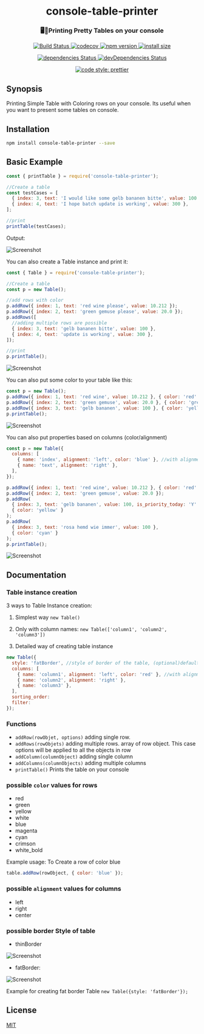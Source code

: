 <h1 align="center">console-table-printer</h1>
<h3 align="center">🖥️🍭Printing Pretty Tables on your console</h3>
<p align="center">
  <a href="https://travis-ci.org/ayonious/console-table-printer">
    <img alt="Build Status" src="https://travis-ci.org/ayonious/console-table-printer.svg?branch=master">
  </a>
  <a href="https://codecov.io/gh/ayonious/console-table-printer">
    <img alt="codecov" src="https://codecov.io/gh/ayonious/console-table-printer/branch/master/graph/badge.svg">
  </a>
  <a href="https://badge.fury.io/js/console-table-printer">
    <img alt="npm version" src="https://badge.fury.io/js/console-table-printer.svg">
  </a>
  <a href="https://packagephobia.now.sh/result?p=console-table-printer">
    <img alt="install size" src="https://packagephobia.now.sh/badge?p=console-table-printer@latest">
  </a>
</p>
<p align="center">
  <a href="https://david-dm.org/ayonious/console-table-printer">
    <img alt="dependencies Status" src="https://david-dm.org/ayonious/console-table-printer/status.svg">
  </a>
  <a href="https://david-dm.org/ayonious/console-table-printer?type=dev">
    <img alt="devDependencies Status" src="https://david-dm.org/ayonious/console-table-printer/dev-status.svg">
  </a>
</p>
<p align="center">
  <a href="https://github.com/prettier/prettier">
    <img alt="code style: prettier" src="https://img.shields.io/badge/code_style-prettier-ff69b4.svg?style=plastic">
  </a>
</p>

## Synopsis

Printing Simple Table with Coloring rows on your console. Its useful when you want to present some tables on console.

## Installation

```bash
npm install console-table-printer --save
```

## Basic Example

```javascript
const { printTable } = require('console-table-printer');

//Create a table
const testCases = [
  { index: 3, text: 'I would like some gelb bananen bitte', value: 100 },
  { index: 4, text: 'I hope batch update is working', value: 300 },
];

//print
printTable(testCases);
```

Output:

![Screenshot](https://cdn.jsdelivr.net/gh/ayonious/console-table-printer@master/static-resources/quick-print.png)

You can also create a Table instance and print it:

```javascript
const { Table } = require('console-table-printer');

//Create a table
const p = new Table();

//add rows with color
p.addRow({ index: 1, text: 'red wine please', value: 10.212 });
p.addRow({ index: 2, text: 'green gemuse please', value: 20.0 });
p.addRows([
  //adding multiple rows are possible
  { index: 3, text: 'gelb bananen bitte', value: 100 },
  { index: 4, text: 'update is working', value: 300 },
]);

//print
p.printTable();
```

![Screenshot](https://cdn.jsdelivr.net/gh/ayonious/console-table-printer@master/static-resources/screenshot-simple.png)

You can also put some color to your table like this:

```javascript
const p = new Table();
p.addRow({ index: 1, text: 'red wine', value: 10.212 }, { color: 'red' });
p.addRow({ index: 2, text: 'green gemuse', value: 20.0 }, { color: 'green' });
p.addRow({ index: 3, text: 'gelb bananen', value: 100 }, { color: 'yellow' });
p.printTable();
```

![Screenshot](https://cdn.jsdelivr.net/gh/ayonious/console-table-printer@master/static-resources/screenshot-colored.png)

You can also put properties based on columns (color/alignment)

```javascript
const p = new Table({
  columns: [
    { name: 'index', alignment: 'left', color: 'blue' }, //with alignment and color
    { name: 'text', alignment: 'right' },
  ],
});

p.addRow({ index: 1, text: 'red wine', value: 10.212 }, { color: 'red' });
p.addRow({ index: 2, text: 'green gemuse', value: 20.0 });
p.addRow(
  { index: 3, text: 'gelb bananen', value: 100, is_priority_today: 'Y' },
  { color: 'yellow' }
);
p.addRow(
  { index: 3, text: 'rosa hemd wie immer', value: 100 },
  { color: 'cyan' }
);
p.printTable();
```

![Screenshot](https://cdn.jsdelivr.net/gh/ayonious/console-table-printer@master/static-resources/screenshot-thin-border-column-props.png)

## Documentation

### Table instance creation

3 ways to Table Instance creation:

1. Simplest way `new Table()`

2. Only with column names: `new Table(['column1', 'column2', 'column3'])`

3. Detailed way of creating table instance

```javascript
new Table({
  style: 'fatBorder', //style of border of the table, (optional)default = thinBorder
  columns: [
    { name: 'column1', alignment: 'left', color: 'red' }, //with alignment and color
    { name: 'column2', alignment: 'right' },
    { name: 'column3' },
  ],
  sorting_order:
  filter:
});
```

### Functions

- `addRow(rowObjet, options)` adding single row.
- `addRows(rowObjets)` adding multiple rows. array of row object. This case options will be applied to all the objects in row
- `addColumn(columnObject)` adding single column
- `addColumns(columnObjects)` adding multiple columns
- `printTable()` Prints the table on your console

### possible `color` values for rows

- red
- green
- yellow
- white
- blue
- magenta
- cyan
- crimson
- white_bold

Example usage: To Create a row of color blue

```js
table.addRow(rowObject, { color: 'blue' });
```

### possible `alignment` values for columns

- left
- right
- center

### possible border Style of table

- thinBorder

![Screenshot](https://cdn.jsdelivr.net/gh/ayonious/console-table-printer@master/static-resources/screenshot-thin-border.png)

- fatBorder:

![Screenshot](https://cdn.jsdelivr.net/gh/ayonious/console-table-printer@master/static-resources/screenshot-fat-border.png)

Example for creating fat border Table `new Table({style: 'fatBorder'});`

## License

[MIT](https://github.com/ayonious/console-table-printer/blob/master/LICENSE)
